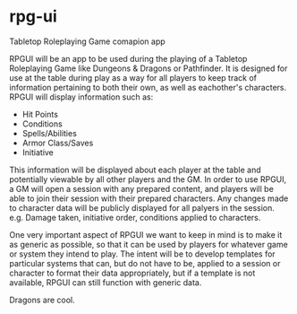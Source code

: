 # rpg-ui

Tabletop Roleplaying Game comapion app

RPGUI will be an app to be used during the playing of a Tabletop Roleplaying Game like Dungeons & Dragons or Pathfinder.
It is designed for use at the table during play as a way for all players to keep track of information pertaining to both
their own, as well as eachother's characters.  RPGUI will display information such as:

 - Hit Points
 - Conditions
 - Spells/Abilities
 - Armor Class/Saves
 - Initiative

This information will be displayed about each player at the table and potentially viewable by all other players and the GM.
In order to use RPGUI, a GM will open a session with any prepared content, and players will be able to join their session with 
their prepared characters.  Any changes made to character data will be publicly displayed for all palyers in the session.  
e.g. Damage taken, initiative order, conditions applied to characters.

One very important aspect of RPGUI we want to keep in mind is to make it as generic as possible, so that it can be used by players
for whatever game or system they intend to play.  The intent will be to develop templates for particular systems that can, but do not
have to be, applied to a session or character to format their data appropriately, but if a template is not available, RPGUI can still
function with generic data.

Dragons are cool.
